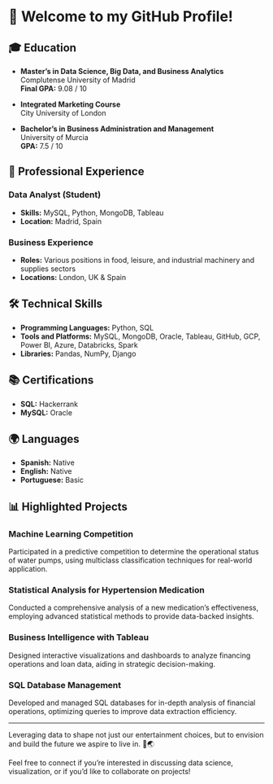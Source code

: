 # 👋 Welcome to my GitHub Profile!

## 🎓 Education
- **Master’s in Data Science, Big Data, and Business Analytics**  
  Complutense University of Madrid  
  **Final GPA:** 9.08 / 10

- **Integrated Marketing Course**  
  City University of London

- **Bachelor’s in Business Administration and Management**  
  University of Murcia  
  **GPA:** 7.5 / 10

## 💼 Professional Experience
### Data Analyst (Student)
- **Skills:** MySQL, Python, MongoDB, Tableau
- **Location:** Madrid, Spain

### Business Experience
- **Roles:** Various positions in food, leisure, and industrial machinery and supplies sectors
- **Locations:** London, UK & Spain

## 🛠️ Technical Skills
- **Programming Languages:** Python, SQL
- **Tools and Platforms:** MySQL, MongoDB, Oracle, Tableau, GitHub, GCP, Power BI, Azure, Databricks, Spark
- **Libraries:** Pandas, NumPy, Django

## 📚 Certifications
- **SQL:** Hackerrank
- **MySQL:** Oracle

## 🌍 Languages
- **Spanish:** Native
- **English:** Native
- **Portuguese:** Basic

## 📊 Highlighted Projects
### Machine Learning Competition
Participated in a predictive competition to determine the operational status of water pumps, using multiclass classification techniques for real-world application.

### Statistical Analysis for Hypertension Medication
Conducted a comprehensive analysis of a new medication’s effectiveness, employing advanced statistical methods to provide data-backed insights.

### Business Intelligence with Tableau
Designed interactive visualizations and dashboards to analyze financing operations and loan data, aiding in strategic decision-making.

### SQL Database Management
Developed and managed SQL databases for in-depth analysis of financial operations, optimizing queries to improve data extraction efficiency.

---
Leveraging data to shape not just our entertainment choices, but to envision and build the future we aspire to live in. 🌟🌏

Feel free to connect if you’re interested in discussing data science, visualization, or if you’d like to collaborate on projects!
